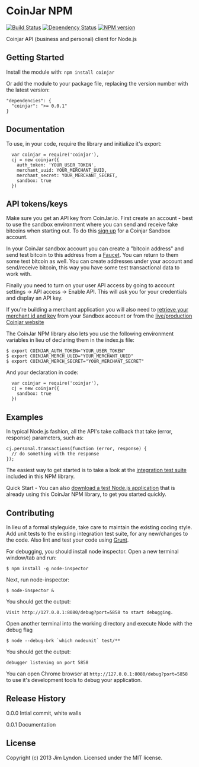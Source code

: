 # CoinJar NPM 

 [![Build Status](https://secure.travis-ci.org/jimlyndon/CoinJar.png?branch=master)](http://travis-ci.org/jimlyndon/CoinJar)
 [![Dependency Status](https://gemnasium.com/jimlyndon/CoinJar.png)](https://gemnasium.com/jimlyndon/CoinJar)
 [![NPM version](https://badge.fury.io/js/coinjar.png)](http://badge.fury.io/js/coinjar)

Coinjar API (business and personal) client for Node.js

## Getting Started
Install the module with: `npm install coinjar`

Or add the module to your package file, replacing the version number with the latest version:

    "dependencies": {
      "coinjar": ">= 0.0.1"
    }

## Documentation
To use, in your code, require the library and initialize it's export:

      var coinjar = require('coinjar'),
      cj = new coinjar({
        auth_token: 'YOUR_USER_TOKEN',
        merchant_uuid: YOUR_MERCHANT_UUID, 
        merchant_secret: YOUR_MERCHANT_SECRET,
        sandbox: true
      })

## API tokens/keys
Make sure you get an API key from CoinJar.io.  First create an account - best to use the sandbox environment where
you can send and receive fake bitcoins when starting out.  To do this 
[sign up](https://secure.sandbox.coinjar.io/users/sign_in) for a Coinjar Sandbox account.

In your CoinJar sandbox account you can create a "bitcoin address" and send test bitcoin to this address 
from a [Faucet](http://testnet.mojocoin.com/).  You can return to them some test bitcoin as well.  You can create
addresses under your account and send/receive bitcoin, this way you have some test transactional data to work with.

Finally you need to turn on your user API access by going to account settings -> API access -> Enable API.
This will ask you for your credentials and display an API key.

If you're building a merchant application you will also need to 
[retrieve your merchant id and key](https://checkout.sandbox.coinjar.io/merchant/credentials) from your Sandbox account
or from the [live/production Coinjar website](https://checkout.coinjar.io/merchant/credentials)

The CoinJar NPM library also lets you use the following environment variables in lieu of declaring them in the index.js file:

    $ export COINJAR_AUTH_TOKEN="YOUR_USER_TOKEN"
    $ export COINJAR_MERCH_UUID="YOUR_MERCHANT_UUID"
    $ export COINJAR_MERCH_SECRET="YOUR_MERCHANT_SECRET"
    
And your declaration in code:

      var coinjar = require('coinjar'),
      cj = new coinjar({
        sandbox: true
      })


## Examples
In typical Node.js fashion, all the API's take callback that take (error, response) parameters, such as:

    cj.personal.transactions(function (error, response) {
      // do something with the response
    });

The easiest way to get started is to take a look at the 
[integration test suite](https://github.com/jimlyndon/CoinJar/tree/master/test) included in this NPM library.

Quick Start - You can also [download a test Node.js application](https://github.com/jimlyndon/CoinJarExampleNodeJS)
that is already using this CoinJar NPM library, to get you started quickly.

## Contributing
In lieu of a formal styleguide, take care to maintain the existing coding style. 
Add unit tests to the existing integration test suite, for any new/changes to the code.
Also lint and test your code using [Grunt](http://gruntjs.com/).

For debugging, you should install node inspector. Open a new terminal window/tab and run:

    $ npm install -g node-inspector

Next, run node-inspector:

    $ node-inspector &
    
You should get the output:

    Visit http://127.0.0.1:8080/debug?port=5858 to start debugging.

Open another terminal into the working directory and execute Node with the debug flag

    $ node --debug-brk `which nodeunit` test/** 

You should get the output:

    debugger listening on port 5858

You can open Chrome browser at `http://127.0.0.1:8080/debug?port=5858` to use it's development 
tools to debug your application.


## Release History
0.0.0 Intial commit, white walls

0.0.1 Documentation

## License
Copyright (c) 2013 Jim Lyndon. Licensed under the MIT license.
